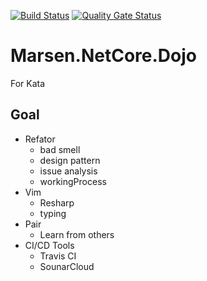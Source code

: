 [![Build Status](https://travis-ci.com/marsen/Marsen.NetCore.Dojo.svg?branch=master)](https://travis-ci.com/marsen/Marsen.NetCore.Dojo)
[![Quality Gate Status](https://sonarcloud.io/api/project_badges/measure?project=marsen_Marsen.NetCore.Dojo&metric=alert_status)](https://sonarcloud.io/dashboard?id=marsen_Marsen.NetCore.Dojo)

# Marsen.NetCore.Dojo
For Kata

## Goal
- Refator
  - bad smell
  - design pattern
  - issue analysis
  - workingProcess
- Vim
  - Resharp
  - typing
- Pair
  - Learn from others  
- CI/CD Tools
  - Travis CI
  - SounarCloud